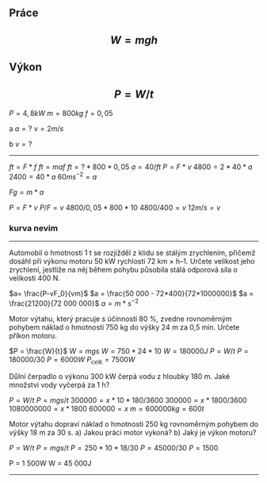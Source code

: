 

## Práce
$$W =mgh$$ 
---
## Výkon
$$P =W/t$$
---


$P = 4,8kW$
$m = 800kg$
$f = 0,05$

a
$a = ?$
$v = 2m/s$

b
$v = ?$

---

$ft = F * f$
$ft = maf$
$ft = ?*800*0,05$
$a = 40/ft$
$P = F * v$
$4800 = 2 * 40 * a$
$2400 = 40 * a$
$60ms^{-2} = a$


$Fg = m*a$ 

$P = F * v$
$P/F = v$
$4800 / 0,05 * 800 * 10$
$4800/400 = v$
$12 m/s= v$

### kurva nevim


---


Automobil o hmotnosti 1 t se rozjížděl z klidu se stálým zrychlením, přičemž dosáhl při výkonu motoru 50 kW rychlosti 72 km × h–1. Určete velikost jeho zrychlení, jestliže na něj během pohybu působila stálá odporová síla o velikosti 400 N.

$a= \frac{P-vF_0}{vm}$
$a = \frac{50 000 - 72*400}{72*1000000}$
$a = \frac{21200}{72 000 000}$
$a= m*s^{-2}$




Motor výtahu, který pracuje s účinností 80 %, zvedne rovnoměrným pohybem náklad o hmotnosti 750 kg do výšky 24 m za 0,5 min. Určete příkon motoru. 

$P = \frac{W}{t}$
$W = mgs$
$W = 750 * 24 * 10$
$W = 180 000J$
$P = W / t$
$P = 180 000 / 30$
$P = 6000W$
$P_{celk} = 7 500W$



Důlní čerpadlo o výkonu 300 kW čerpá vodu z hloubky 180 m. Jaké množství vody vyčerpá za 1 h? 

$P = W/t$
$P = mgs/t$
$300 000 = x * 10 * 180/3600$
$300000 = x*1800/3600$
$1080000000 = x * 1800$
$600000 = x$
$m = 600 000 kg = 600t$


Motor výtahu dopraví náklad o hmotnosti 250 kg rovnoměrným pohybem do výšky 18 m za 30 s. a) Jakou práci motor vykoná? b) Jaký je výkon motoru?

$P = W/t$
$P = mgs/t$
$P = 250*10*18/30$
$P = 45000/30$
$P = 1500$

P = 1 500W
W = 45 000J

---
